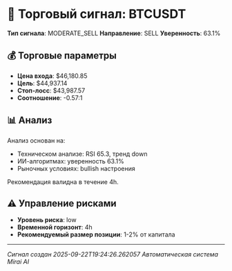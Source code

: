 
# 🎯 Торговый сигнал: BTCUSDT

**Тип сигнала**: MODERATE_SELL
**Направление**: SELL
**Уверенность**: 63.1%

## 💰 Торговые параметры
- **Цена входа**: $46,180.85
- **Цель**: $44,937.14
- **Стоп-лосс**: $43,987.57
- **Соотношение**: -0.57:1

## 📊 Анализ

Анализ основан на:
- Техническом анализе: RSI 65.3, тренд down
- ИИ-алгоритмах: уверенность 63.1%
- Рыночных условиях: bullish настроения

Рекомендация валидна в течение 4h.
        

## ⚠️ Управление рисками
- **Уровень риска**: low
- **Временной горизонт**: 4h
- **Рекомендуемый размер позиции**: 1-2% от капитала

---
*Сигнал создан 2025-09-22T19:24:26.262057*
*Автоматическая система Mirai AI*
        